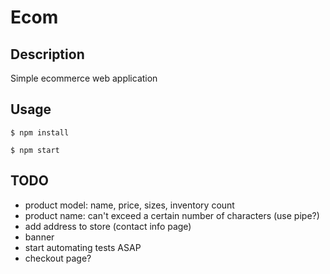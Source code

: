 # Ecom

## Description
Simple ecommerce web application

## Usage

`$ npm install`

`$ npm start`

## TODO

- product model: name, price, sizes, inventory count
- product name: can't exceed a certain number of characters (use pipe?)
- add address to store (contact info page)
- banner
- start automating tests ASAP
- checkout page?

